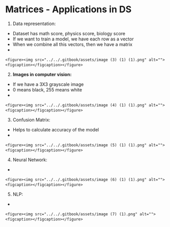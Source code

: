 # Matrices - Applications in DS

1. Data representation:

* Dataset has math score, physics score, biology score
* If we want to train a model, we have each row as a vector
* When we combine all this vectors, then we have a matrix
*

    <figure><img src="../../.gitbook/assets/image (3) (1) (1).png" alt=""><figcaption></figcaption></figure>

2. **Images in computer vision:**

* If we have a 3X3 grayscale image
* 0 means black, 255 means white
*

    <figure><img src="../../.gitbook/assets/image (4) (1) (1).png" alt=""><figcaption></figcaption></figure>

3. Confusion Matrix:

* Helps to calculate accuracy of the model
*

    <figure><img src="../../.gitbook/assets/image (5) (1) (1).png" alt=""><figcaption></figcaption></figure>

4. Neural Network:

*

    <figure><img src="../../.gitbook/assets/image (6) (1) (1).png" alt=""><figcaption></figcaption></figure>

5. NLP:

*

    <figure><img src="../../.gitbook/assets/image (7) (1).png" alt=""><figcaption></figcaption></figure>
